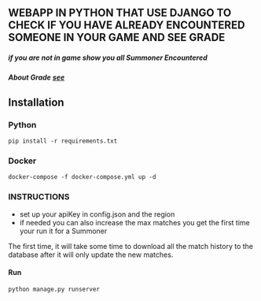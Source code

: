 ## WEBAPP IN PYTHON THAT USE DJANGO TO CHECK IF YOU HAVE ALREADY ENCOUNTERED SOMEONE IN YOUR GAME AND SEE GRADE

##### if you are not in game show you all Summoner Encountered
##### About Grade [see](https://maddcog.medium.com/measure-league-of-legends-performance-with-this-game-grade-778c2fe832cb)


## Installation


### Python
```
pip install -r requirements.txt
```


### Docker

```
docker-compose -f docker-compose.yml up -d
```

### INSTRUCTIONS
- set up your apiKey in config.json and the region 
- if needed you can also increase the max matches you get the first time your run it for a Summoner

The first time, it will take some time to download all the match history to the database after it will only update the new matches.


#### Run

```
python manage.py runserver
```
